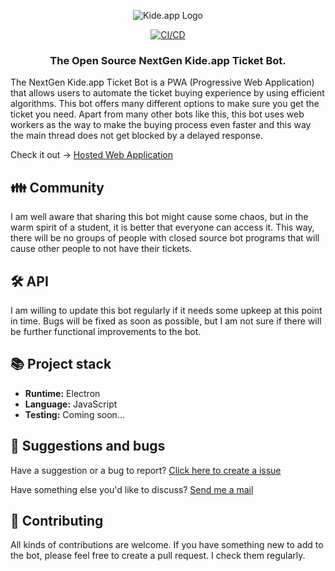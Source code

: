 
<div align = "center">

![Kide.app Logo](https://play-lh.googleusercontent.com/f_CZ_ZEoAH38iz8WozWC3HkElLPaS3G-0jcDi0NktnsJOklduGpueIwnCjS08aiZeGQ=w240-h480-rw)

[![CI/CD](https://github.com/miikaok/electron-kide-app-bot/actions/workflows/build-deploy.yml/badge.svg?branch=main)](https://github.com/miikaok/electron-kide-app-bot/actions/workflows/build-deploy.yml)

### The Open Source NextGen Kide.app Ticket Bot.

</div>

The NextGen Kide.app Ticket Bot is a PWA (Progressive Web Application) that allows users to automate the ticket buying experience by using efficient algorithms. This bot offers many different options to make sure you get the ticket you need. Apart from many other bots like this, this bot uses web workers as the way to make the buying process even faster and this way the main thread does not get blocked by a delayed response.

Check it out -> [Hosted Web Application](https://miikaok.github.io/electron-kide-app-bot/)

## 👪 Community

I am well aware that sharing this bot might cause some chaos, but in the warm spirit of a student, it is better that everyone can access it. This way, there will be no groups of people with closed source bot programs that will cause other people to not have their tickets.

## 🛠️ API

I am willing to update this bot regularly if it needs some upkeep at this point in time. Bugs will be fixed as soon as possible, but I am not sure if there will be further functional improvements to the bot.

## 📚 Project stack
  - **Runtime:** Electron
  - **Language:** JavaScript
  - **Testing:** Coming soon...

## 💬 Suggestions and bugs

Have a suggestion or a bug to report? [Click here to create a issue](https://github.com/miikaok/electron-kide-app-bot/issues)

Have something else you'd like to discuss? [Send me a mail](mailto:miika.oja-kaukola@edu.turkuamk.fi?subject=[electron-kide-app-bot])

## 🤝 Contributing

All kinds of contributions are welcome. If you have something new to add to the bot, please feel free to create a pull request. I check them regularly.

